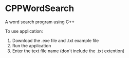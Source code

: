 # CPPWordSearch
A word search program using C++


To use application:
1. Download the .exe file and .txt example file
2. Run the application
3. Enter the text file name (don't include the .txt extention)
